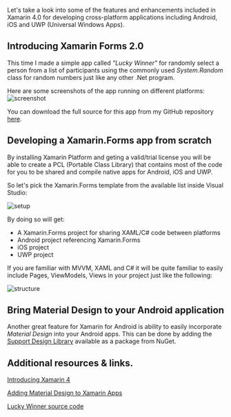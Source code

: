 Let's take a look into some of the features and enhancements included in Xamarin 4.0 for developing cross-platform applications including Android, iOS and UWP (Universal Windows Apps). 

## Introducing Xamarin Forms 2.0

This time I made a simple app called *"Lucky Winner"* for randomly select a person from a list of participants using the commonly used *System.Random* class for random numbers just like any other .Net program. 

Here are some screenshots of the app running on different platforms:
![screenshot](http://stvansolano.github.io/2015/12/01/Xamarin4-has-everything-you-need-to-create-great-mobile-apps/preview.png)

You can download the full source for this app from my GitHub repository [here](https://github.com/stvansolano/lucky-winner).

## Developing a Xamarin.Forms app from scratch
By installing Xamarin Platform and geting a valid/trial license you will be able to create a PCL (Portable Class Library) that contains most of the code for you to be shared and compile native apps for Android, iOS and UWP. 

So let's pick the Xamarin.Forms template from the available list inside Visual Studio:

![setup](http://stvansolano.github.io/2015/12/01/Xamarin4-has-everything-you-need-to-create-great-mobile-apps/setup.png)

By doing so will get:
- A Xamarin.Forms project for sharing XAML/C# code between platforms
- Android project referencing Xamarin.Forms
- iOS project
- UWP project

If you are familiar with MVVM, XAML and C# it will be quite familiar to easily include Pages, ViewModels, Views in your project just like the following:

![structure](http://stvansolano.github.io/2015/12/01/Xamarin4-has-everything-you-need-to-create-great-mobile-apps/structure.png)

## Bring Material Design to your Android application 
Another great feature for Xamarin for Android is ability to easily incorporate *Material Design* into your Android apps. This can be done by adding the [Support Design Library](https://components.xamarin.com/gettingstarted/xamandroidsupportdesign) available as a package from NuGet.

## Additional resources & links.
[Introducing Xamarin 4](https://blog.xamarin.com/introducing-xamarin-4/)

[Adding Material Design to Xamarin Apps](https://blog.xamarin.com/introduction-to-android-material-design/)

[Lucky Winner source code](https://github.com/stvansolano/lucky-winner)
